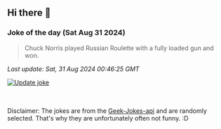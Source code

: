 ## Hi there 👋

### Joke of the day (Sat Aug 31 2024)
<!-- joke -->
>Chuck Norris played Russian Roulette with a fully loaded gun and won.
<!-- /joke -->

*Last update: Sat, 31 Aug 2024 00:46:25 GMT*

[![Update joke](https://github.com/nclskfm/nclskfm/actions/workflows/joke.yml/badge.svg)](https://github.com/nclskfm/nclskfm/actions/workflows/joke.yml)

<br><br>
Disclaimer: The jokes are from the [Geek-Jokes-api](https://github.com/sameerkumar18/geek-joke-api) and are randomly selected. That's why they are unfortunately often not funny. :D
